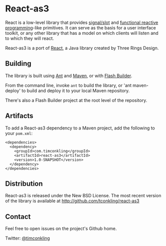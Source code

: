 React-as3
=========

React is a low-level library that provides [signal/slot] and [functional
reactive programming]-like primitives. It can serve as the basis for a user
interface toolkit, or any other library that has a model on which clients will
listen and to which they will react.

React-as3 is a port of [React](http://github.com/threerings/react), a Java
library created by Three Rings Design.

Building
--------

The library is built using [Ant] and [Maven], or with [Flash Builder].

From the command line, invoke `ant` to build the library, or 'ant maven-deploy'
to build and deploy it to your local Maven repository.

There's also a Flash Builder project at the root level of the repository.

Artifacts
---------

To add a React-as3 dependency to a Maven project, add the following to your
`pom.xml`:

    <dependencies>
      <dependency>
        <groupId>com.timconkling</groupId>
        <artifactId>react-as3</artifactId>
        <version>1.0-SNAPSHOT</version>
      </dependency>
    </dependencies>

Distribution
------------

React-as3 is released under the New BSD License. The most recent version of the
library is available at http://github.com/tconkling/react-as3

Contact
-------

Feel free to open issues on the project's Github home.

Twitter: [@timconkling](http://twitter.com/timconkling)

[signal/slot]: http://en.wikipedia.org/wiki/Signals_and_slots
[functional reactive programming]: http://en.wikipedia.org/wiki/Functional_reactive_programming
[Maven]: http://maven.apache.org/
[Ant]: http://ant.apache.org/
[Flash Builder]: http://www.adobe.com/products/flash-builder.html
